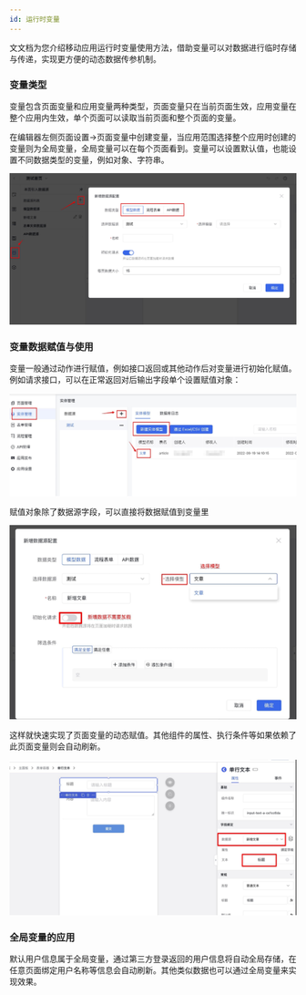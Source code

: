 ```yaml
---
id: 运行时变量
---
```


文文档为您介绍移动应用运行时变量使用方法，借助变量可以对数据进行临时存储与传递，实现更方便的动态数据传参机制。

### 变量类型

变量包含页面变量和应用变量两种类型，页面变量只在当前页面生效，应用变量在整个应用内生效，单个页面可以读取当前页面和整个页面的变量。

在编辑器左侧页面设置->页面变量中创建变量，当应用范围选择整个应用时创建的变量则为全局变量，全局变量可以在每个页面看到。变量可以设置默认值，也能设置不同数据类型的变量，例如对象、字符串。

![image](/img/移动应用/编辑器/数据源管理/data-01.jpg)


### 变量数据赋值与使用

变量一般通过动作进行赋值，例如接口返回或其他动作后对变量进行初始化赋值。例如请求接口，可以在正常返回对后输出字段单个设置赋值对象：

![image](/img/移动应用/编辑器/数据源管理/data-02.jpg)

赋值对象除了数据源字段，可以直接将数据赋值到变量里

![image](/img/移动应用/编辑器/数据源管理/data-03.jpg)

这样就快速实现了页面变量的动态赋值。其他组件的属性、执行条件等如果依赖了此页面变量则会自动刷新。

![image](/img/移动应用/编辑器/数据源管理/data-04.jpg)

### 全局变量的应用

默认用户信息属于全局变量，通过第三方登录返回的用户信息将自动全局存储，在任意页面绑定用户名称等信息会自动刷新。其他类似数据也可以通过全局变量来实现效果。